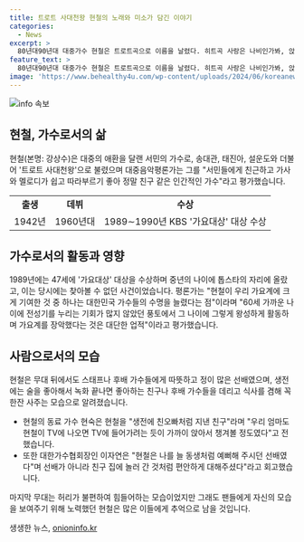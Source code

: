 ```yaml
---
title: 트로트 사대천왕 현철의 노래와 미소가 담긴 이야기
categories:
  - News
excerpt: >
  80년대90년대 대중가수 현철은 트로트곡으로 이름을 날렸다. 히트곡 사랑은 나비인가봐, 앉으나 서나 당신 생각 등으로 트로트 사대천왕으로 불린 그는, 서민들에게 친근했고 노래가 쉽고 따라부르기 좋다는 평가를 받았다. 또한 중년의 나이에 톱스타의 자리에 오르며 대중음악계의 수명을 늘리는 데 기여했다. 그는 2020년에도 가요무대에 출연해 건강 문제로 팬들을 우려켰으나, 별난 기자다운 삶을 재조명 받았다.
feature_text: >
  80년대90년대 대중가수 현철은 트로트곡으로 이름을 날렸다. 히트곡 사랑은 나비인가봐, 앉으나 서나 당신 생각 등으로 트로트 사대천왕으로 불린 그는, 서민들에게 친근했고 노래가 쉽고 따라부르기 좋다는 평가를 받았다. 또한 중년의 나이에 톱스타의 자리에 오르며 대중음악계의 수명을 늘리는 데 기여했다. 그는 2020년에도 가요무대에 출연해 건강 문제로 팬들을 우려켰으나, 별난 기자다운 삶을 재조명 받았다.
image: 'https://www.behealthy4u.com/wp-content/uploads/2024/06/koreanews.jpg'
---
```


<p><img src="https://www.behealthy4u.com/wp-content/uploads/2024/06/koreanews.jpg" alt="info 속보" /></p>

<h2 data-ke-size="size26">현철, 가수로서의 삶</h2>

<p data-ke-size="size16">현철(본명: 강상수)은 대중의 애환을 달랜 서민의 가수로, 송대관, 태진아, 설운도와 더불어 '트로트 사대천왕'으로 불렸으며 대중음악평론가는 그를 "서민들에게 친근하고 가사와 멜로디가 쉽고 따라부르기 좋아 정말 친구 같은 인간적인 가수"라고 평가했습니다.</p>

<table>
  <tr>
    <td style="text-align: center; height: 17px;"><b>출생</b></td>
    <td style="text-align: center; height: 17px;"><b>데뷔</b></td>
    <td style="text-align: center; height: 17px;"><b>수상</b></td>
  </tr>
  <tr>
    <td style="text-align: center; height: 17px;">1942년</td>
    <td style="text-align: center; height: 17px;">1960년대</td>
    <td style="text-align: center; height: 17px;">1989∼1990년 KBS '가요대상' 대상 수상</td>
  </tr>
</table>

<h2 data-ke-size="size26">가수로서의 활동과 영향</h2>

<p data-ke-size="size16">1989년에는 47세에 '가요대상' 대상을 수상하며 중년의 나이에 톱스타의 자리에 올랐고, 이는 당시에는 찾아볼 수 없던 사건이었습니다. 평론가는 "현철이 우리 가요계에 크게 기여한 것 중 하나는 대한민국 가수들의 수명을 늘렸다는 점"이라며 "60세 가까운 나이에 전성기를 누리는 기회가 많지 않았던 풍토에서 그 나이에 그렇게 왕성하게 활동하며 가요계를 장악했다는 것은 대단한 업적"이라고 평가했습니다.</p>

<h2 data-ke-size="size26">사람으로서의 모습</h2>

<p data-ke-size="size16">현철은 무대 뒤에서도 스태프나 후배 가수들에게 따뜻하고 정이 많은 선배였으며, 생전에는 술을 좋아해서 녹화 끝나면 좋아하는 친구나 후배 가수들을 데리고 식사를 겸해 꼭 한잔 사주는 모습으로 알려졌습니다.</p>

<ul>
  <li>현철의 동료 가수 현숙은 현철을 "생전에 친오빠처럼 지낸 친구"라며 "우리 엄마도 현철이 TV에 나오면 TV에 들어가려는 듯이 가까이 앉아서 챙겨볼 정도였다"고 전했습니다.</li>
  <li>또한 대한가수협회장인 이자연은 "현철은 나를 늘 동생처럼 예뻐해 주시던 선배였다"며 선배가 아니라 친구 집에 놀러 간 것처럼 편안하게 대해주셨다"라고 회고했습니다.</li>
</ul>

<p data-ke-size="size16">마지막 무대는 허리가 불편하여 힘들어하는 모습이었지만 그래도 팬들에게 자신의 모습을 보여주기 위해 노력했던 현철은 많은 이들에게 추억으로 남을 것입니다.</p>
생생한 뉴스, <a href="https://onioninfo.kr" rel="dofollow">onioninfo.kr</a>



